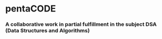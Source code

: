 # pentaCODE
### A collaborative work in partial fulfillment in the subject DSA (Data Structures and Algorithms)

